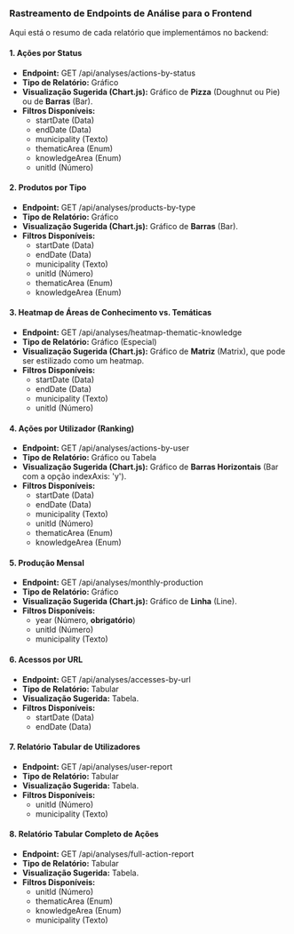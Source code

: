 ### **Rastreamento de Endpoints de Análise para o Frontend**

Aqui está o resumo de cada relatório que implementámos no backend:

#### **1\. Ações por Status**

* **Endpoint:** GET /api/analyses/actions-by-status  
* **Tipo de Relatório:** Gráfico  
* **Visualização Sugerida (Chart.js):** Gráfico de **Pizza** (Doughnut ou Pie) ou de **Barras** (Bar).  
* **Filtros Disponíveis:**  
  * startDate (Data)  
  * endDate (Data)  
  * municipality (Texto)  
  * thematicArea (Enum)  
  * knowledgeArea (Enum)  
  * unitId (Número)

#### **2\. Produtos por Tipo**

* **Endpoint:** GET /api/analyses/products-by-type  
* **Tipo de Relatório:** Gráfico  
* **Visualização Sugerida (Chart.js):** Gráfico de **Barras** (Bar).   
* **Filtros Disponíveis:**  
  * startDate (Data)  
  * endDate (Data)  
  * municipality (Texto)  
  * unitId (Número)  
  * thematicArea (Enum)  
  * knowledgeArea (Enum)

#### **3\. Heatmap de Áreas de Conhecimento vs. Temáticas**

* **Endpoint:** GET /api/analyses/heatmap-thematic-knowledge  
* **Tipo de Relatório:** Gráfico (Especial)  
* **Visualização Sugerida (Chart.js):** Gráfico de **Matriz** (Matrix), que pode ser estilizado como um heatmap.  
* **Filtros Disponíveis:**  
  * startDate (Data)  
  * endDate (Data)  
  * municipality (Texto)  
  * unitId (Número)

#### **4\. Ações por Utilizador (Ranking)**

* **Endpoint:** GET /api/analyses/actions-by-user  
* **Tipo de Relatório:** Gráfico ou Tabela  
* **Visualização Sugerida (Chart.js):** Gráfico de **Barras Horizontais** (Bar com a opção indexAxis: 'y').   
* **Filtros Disponíveis:**  
  * startDate (Data)  
  * endDate (Data)  
  * municipality (Texto)  
  * unitId (Número)  
  * thematicArea (Enum)  
  * knowledgeArea (Enum)

#### **5\. Produção Mensal**

* **Endpoint:** GET /api/analyses/monthly-production  
* **Tipo de Relatório:** Gráfico  
* **Visualização Sugerida (Chart.js):** Gráfico de **Linha** (Line).   
* **Filtros Disponíveis:**  
  * year (Número, **obrigatório**)  
  * unitId (Número)  
  * municipality (Texto)

#### **6\. Acessos por URL**

* **Endpoint:** GET /api/analyses/accesses-by-url  
* **Tipo de Relatório:** Tabular  
* **Visualização Sugerida:** Tabela.   
* **Filtros Disponíveis:**  
  * startDate (Data)  
  * endDate (Data)

#### **7\. Relatório Tabular de Utilizadores**

* **Endpoint:** GET /api/analyses/user-report  
* **Tipo de Relatório:** Tabular  
* **Visualização Sugerida:** Tabela.   
* **Filtros Disponíveis:**  
  * unitId (Número)  
  * municipality (Texto)

#### **8\. Relatório Tabular Completo de Ações**

* **Endpoint:** GET /api/analyses/full-action-report  
* **Tipo de Relatório:** Tabular  
* **Visualização Sugerida:** Tabela.  
* **Filtros Disponíveis:**  
  * unitId (Número)  
  * thematicArea (Enum)  
  * knowledgeArea (Enum)  
  * municipality (Texto)
